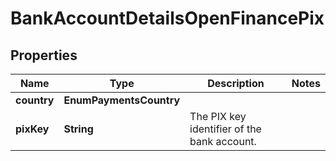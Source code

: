 

# BankAccountDetailsOpenFinancePix


## Properties

| Name | Type | Description | Notes |
|------------ | ------------- | ------------- | -------------|
|**country** | **EnumPaymentsCountry** |  |  |
|**pixKey** | **String** | The PIX key identifier of the bank account. |  |



